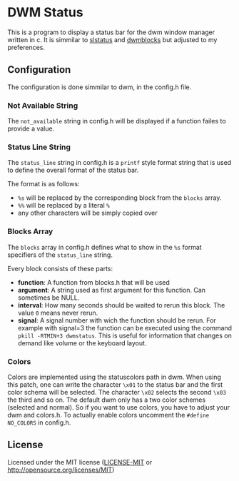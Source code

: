 # DWM Status

This is a program to display a status bar for the dwm window manager written in c.
It is simmilar to [slstatus](https://tools.suckless.org/slstatus/) and [dwmblocks](https://github.com/torrinfail/dwmblocks) but adjusted to my preferences.

## Configuration

The configuration is done simmilar to dwm, in the config.h file.

### Not Available String
The `not_available` string in config.h will be displayed if a function failes to provide a value.

### Status Line String
The `status_line` string in config.h is a `printf` style format string that is used to define the overall format of the status bar. 

The format is as follows:
- `%s` will be replaced by the corresponding block from the `blocks` array.
- `%%` will be replaced by a literal `%`
- any other characters will be simply copied over

### Blocks Array
The `blocks` array in config.h defines what to show in the `%s` format specifiers of the `status_line` string.

Every block consists of these parts:
- __function__: A function from blocks.h that will be used
- __argument__: A string used as first argument for this function. Can sometimes be NULL.
- __interval__: How many seconds should be waited to rerun this block. The value `0` means never rerun.
- __signal__: A signal number with wich the function should be rerun. For example with signal=3 the function can be executed using the command `pkill -RTMIN+3 dwmstatus`. This is useful for information that changes on demand like volume or the keyboard layout.

### Colors

Colors are implemented using the statuscolors path in dwm. When using this patch, one can write the character `\x01` to the status bar and the first color schema will be selected. The character `\x02` selects the second `\x03` the third and so on. The default dwm only has a two color schemes (selected and normal). So if you want to use colors, you have to adjust your dwm and colors.h. To actually enable colors uncomment the `#define NO_COLORS` in config.h.

## License

Licensed under the MIT license ([LICENSE-MIT](LICENSE-MIT) or http://opensource.org/licenses/MIT)